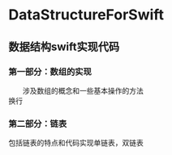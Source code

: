 # DataStructureForSwift

## 数据结构swift实现代码

### 第一部分：数组的实现

&emsp;&emsp;涉及数组的概念和一些基本操作的方法<br/>换行

### 第二部分：链表

包括链表的特点和代码实现单链表，双链表

